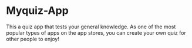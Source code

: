 # Myquiz-App

This a quiz app that tests your general knowledge. As one of the most popular types of apps on the app stores, you can create your own quiz for other people to enjoy!
